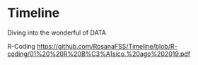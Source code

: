 # Timeline
Diving into the wonderful of DATA

R-Coding
https://github.com/RosanaFSS/Timeline/blob/R-coding/01%20%20R%20B%C3%A1sico.%20ago%202019.pdf
